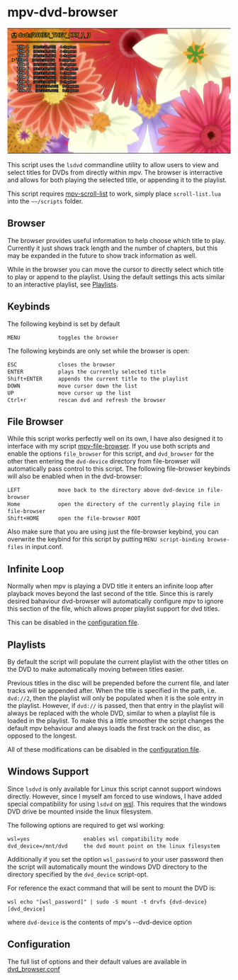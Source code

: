 # mpv-dvd-browser

![browser image](screenshots/browser.png)

This script uses the `lsdvd` commandline utility to allow users to view and select titles for DVDs from directly within mpv.
The browser is interractive and allows for both playing the selected title, or appending it to the playlist.

This script requires [mpv-scroll-list](https://github.com/CogentRedTester/mpv-scroll-list) to work, simply place `scroll-list.lua` into the `~~/scripts` folder.

## Browser
The browser provides useful information to help choose which title to play.
Currently it just shows track length and the number of chapters, but this may be expanded in the future to show track information as well.

While in the browser you can move the cursor to directly select which title to play or append to the playlist. Using the default settings this acts similar to an interactive playlist, see [Playlists](#playlists).

## Keybinds
The following keybind is set by default

    MENU            toggles the browser

The following keybinds are only set while the browser is open:

    ESC             closes the browser
    ENTER           plays the currently selected title
    Shift+ENTER     appends the current title to the playlist
    DOWN            move cursor down the list
    UP              move cursor up the list
    Ctrl+r          rescan dvd and refresh the browser

## File Browser
While this script works perfectly well on its own, I have also designed it to interface with my script [mpv-file-browser](https://github.com/CogentRedTester/mpv-file-browser).
If you use both scripts and enable the options `file_browser` for this script, and `dvd_browser` for the other then entering the `dvd-device` directory from file-browser will automatically pass control to this script. The following file-browser keybinds will also be enabled when in the dvd-browser:

    LEFT            move back to the directory above dvd-device in file-browser
    Home            open the directory of the currently playing file in file-browser
    Shift+HOME      open the file-browser ROOT

Also make sure that you are using just the file-browser keybind, you can overwrite the keybind for this script by putting `MENU script-binding browse-files` in input.conf.

## Infinite Loop
Normally when mpv is playing a DVD title it enters an infinite loop after playback moves beyond the last second of the title.
Since this is rarely desired bahaviour dvd-browser will automatically configure mpv to ignore this section of the file, which allows proper playlist support for dvd titles.

This can be disabled in the [configuration file](dvd_browser.conf).

## Playlists
By default the script will populate the current playlist with the other titles on the DVD to make automatically moving between titles easier.

Previous titles in the disc will be prepended before the current file, and later tracks will be appended after.
When the title is specified in the path, i.e. `dvd://2`, then the playlist will only be populated when it is the sole entry in the playlist.
However, if `dvd://` is passed, then that entry in the playlist will always be replaced with the whole DVD, similar to when a playlist file is loaded in the playlist.
To make this a little smoother the script changes the default mpv behaviour and always loads the first track on the disc, as opposed to the longest.

All of these modifications can be disabled in the [configuration file](dvd_browser.conf).

## Windows Support
Since `lsdvd` is only available for Linux this script cannot support windows directly. However, since I myself am forced to use windows, I have added special compatibility for using `lsdvd` on [wsl](https://docs.microsoft.com/en-us/windows/wsl/about). This requires that the windows DVD drive be mounted inside the linux filesystem.

The following options are required to get wsl working:

    wsl=yes                 enables wsl compatibility mode
    dvd_device=/mnt/dvd     the dvd mount point on the linux filesystem

Additionally if you set the option `wsl_password` to your user password then the script will automatically mount the windows DVD directory
to the directory specified by the `dvd_device` script-opt.

For reference the exact command that will be sent to mount the DVD is:
    
    wsl echo "[wsl_password]" | sudo -S mount -t drvfs {dvd-device} [dvd_device]

where `dvd-device` is the contents of mpv's --dvd-device option

## Configuration
The full list of options and their default values are available in [dvd_browser.conf](dvd_browser.conf)
